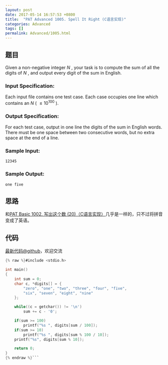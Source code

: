 ```yaml
---
layout: post
date: 2017-05-14 16:57:53 +0800
title:  "PAT Advanced 1005. Spell It Right (C语言实现)"
categories: Advanced
tags: []
permalink: Advanced/1005.html
---
```


## 题目

Given a non-negative integer $N$ , your task is to compute the sum of all the
digits of $N$ , and output every digit of the sum in English.

### Input Specification:

Each input file contains one test case. Each case occupies one line which
contains an $N$ ( $\le 10^{100}$ ).

### Output Specification:

For each test case, output in one line the digits of the sum in English words.
There must be one space between two consecutive words, but no extra space at
the end of a line.

### Sample Input:

    
    
    12345
    

### Sample Output:

    
    
    one five
    



## 思路

和[PAT Basic 1002. 写出这个数 (20)（C语言实现）](http://www.jianshu.com/p/213843722abb)几乎是一样的，只不过将拼音变成了英语。

## 代码

[最新代码@github](https://github.com/OliverLew/PAT/blob/master/PATAdvanced/1005.c)，欢迎交流
```c
{% raw %}#include <stdio.h>

int main()
{
    int sum = 0;
    char c, *digits[] = {
        "zero", "one", "two", "three", "four", "five",
        "six", "seven", "eight", "nine"
    };

    while((c = getchar()) != '\n')
        sum += c - '0';

    if(sum >= 100)
        printf("%s ", digits[sum / 100]);
    if(sum >= 10)
        printf("%s ", digits[sum % 100 / 10]);
    printf("%s", digits[sum % 10]);

    return 0;
}
{% endraw %}```